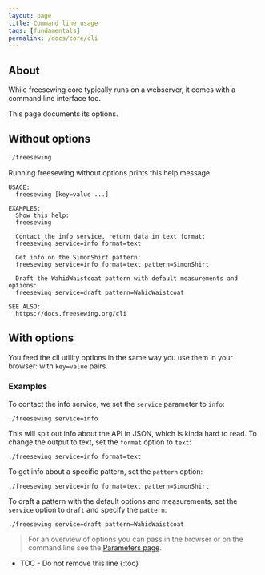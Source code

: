 ```yaml
---
layout: page
title: Command line usage
tags: [fundamentals]
permalink: /docs/core/cli
---
```

## About
While freesewing core typically runs on a webserver,
it comes with a command line interface too.

This page documents its options.

## Without options

```sh
./freesewing
```

Running freesewing without options prints this help message:



```
USAGE:
  freesewing [key=value ...]

EXAMPLES:
  Show this help:
  freesewing

  Contact the info service, return data in text format:
  freesewing service=info format=text

  Get info on the SimonShirt pattern:
  freesewing service=info format=text pattern=SimonShirt

  Draft the WahidWaistcoat pattern with default measurements and options:
  freesewing service=draft pattern=WahidWaistcoat

SEE ALSO:
  https://docs.freesewing.org/cli
```



## With options

You feed the cli utility options in the same way you use them in your browser:
with `key=value` pairs.

### Examples

To contact the info service, we set the `service` parameter to `info`:

```
./freesewing service=info
```

This will spit out info about the API in JSON, which is kinda hard to read.
To change the output to text, set the `format` option to `text`:

```
./freesewing service=info format=text
```

To get info about a specific pattern, set the `pattern` option:

```
./freesewing service=info format=text pattern=SimonShirt
```

To draft a pattern with the default options and measurements, set the 
`service` option to `draft` and specify the `pattern`:

```
./freesewing service=draft pattern=WahidWaistcoat
```






> For an overview of options you can pass in the browser or on the command line
> see the [Parameters page](/parameters).


* TOC - Do not remove this line
{:toc}

